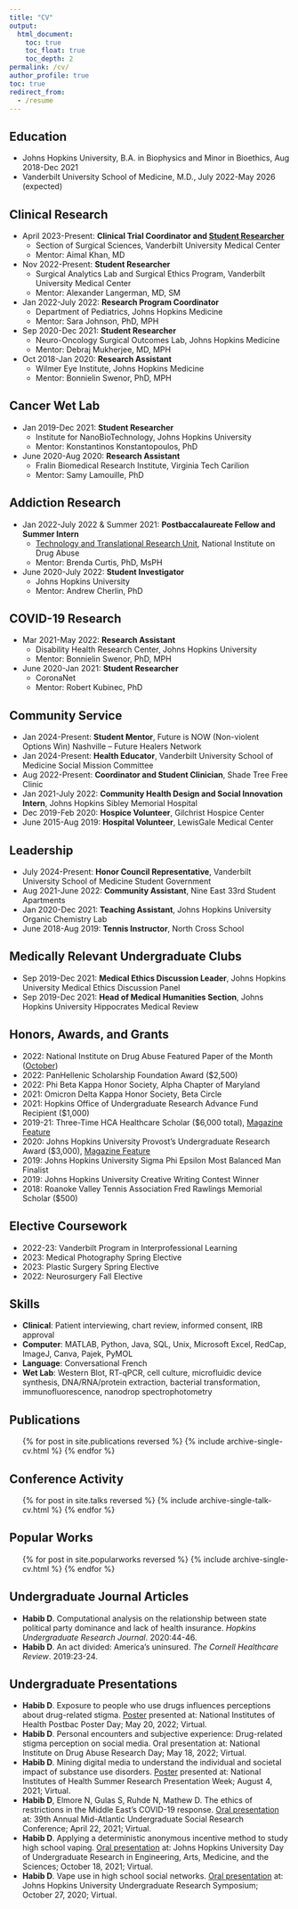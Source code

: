 ```yaml
---
title: "CV"
output:
  html_document:
    toc: true
    toc_float: true
    toc_depth: 2
permalink: /cv/
author_profile: true
toc: true
redirect_from:
  - /resume
---
```



## Education

* Johns Hopkins University, B.A. in Biophysics and Minor in Bioethics, Aug 2018-Dec 2021
* Vanderbilt University School of Medicine, M.D., July 2022-May 2026 (expected)

## Clinical Research

* April 2023-Present: **Clinical Trial Coordinator and [Student Researcher](https://www.vumc.org/vcrg/person/daniel-habib)**
  * Section of Surgical Sciences, Vanderbilt University Medical Center
  * Mentor: Aimal Khan, MD
* Nov 2022-Present: **Student Researcher**
  * Surgical Analytics Lab and Surgical Ethics Program, Vanderbilt University Medical Center
  * Mentor: Alexander Langerman, MD, SM
* Jan 2022-July 2022: **Research Program Coordinator**
  * Department of Pediatrics, Johns Hopkins Medicine
  * Mentor: Sara Johnson, PhD, MPH
* Sep 2020-Dec 2021: **Student Researcher**
  * Neuro-Oncology Surgical Outcomes Lab, Johns Hopkins Medicine
  * Mentor: Debraj Mukherjee, MD, MPH
* Oct 2018-Jan 2020: **Research Assistant**
  * Wilmer Eye Institute, Johns Hopkins Medicine
  * Mentor: Bonnielin Swenor, PhD, MPH

## Cancer Wet Lab

* Jan 2019-Dec 2021: **Student Researcher**
  * Institute for NanoBioTechnology, Johns Hopkins University
  * Mentor: Konstantinos Konstantopoulos, PhD
* June 2020-Aug 2020: **Research Assistant**
  * Fralin Biomedical Research Institute, Virginia Tech Carilion
  * Mentor: Samy Lamouille, PhD

## Addiction Research

* Jan 2022-July 2022 & Summer 2021: **Postbaccalaureate Fellow and Summer Intern**
  * [Technology and Translational Research Unit](https://bcurtislab.com/team/), National Institute on Drug Abuse
  * Mentor: Brenda Curtis, PhD, MsPH
* June 2020-July 2022: **Student Investigator**
  * Johns Hopkins University
  * Mentor: Andrew Cherlin, PhD

## COVID-19 Research

* Mar 2021-May 2022: **Research Assistant**
  * Disability Health Research Center, Johns Hopkins University
  * Mentor: Bonnielin Swenor, PhD, MPH
* June 2020-Jan 2021: **Student Researcher**
  * CoronaNet
  * Mentor: Robert Kubinec, PhD

## Community Service

* Jan 2024-Present: **Student Mentor**, Future is NOW (Non-violent Options Win) Nashville – Future Healers Network
* Jan 2024-Present: **Health Educator**, Vanderbilt University School of Medicine Social Mission Committee
* Aug 2022-Present: **Coordinator and Student Clinician**, Shade Tree Free Clinic
* Jan 2021-July 2022: **Community Health Design and Social Innovation Intern**, Johns Hopkins Sibley Memorial Hospital
* Dec 2019-Feb 2020: **Hospice Volunteer**, Gilchrist Hospice Center
* June 2015-Aug 2019: **Hospital Volunteer**, LewisGale Medical Center

## Leadership

* July 2024-Present: **Honor Council Representative**, Vanderbilt University School of Medicine Student Government
* Aug 2021-June 2022: **Community Assistant**, Nine East 33rd Student Apartments
* Jan 2020-Dec 2021: **Teaching Assistant**, Johns Hopkins University Organic Chemistry Lab
* June 2018-Aug 2019: **Tennis Instructor**, North Cross School

## Medically Relevant Undergraduate Clubs

* Sep 2019-Dec 2021: **Medical Ethics Discussion Leader**, Johns Hopkins University Medical Ethics Discussion Panel
* Sep 2019-Dec 2021: **Head of Medical Humanities Section**, Johns Hopkins University Hippocrates Medical Review

## Honors, Awards, and Grants

* 2022: National Institute on Drug Abuse Featured Paper of the Month ([October](https://irp.drugabuse.gov/featured-paper-october-2022/)) 
* 2022: PanHellenic Scholarship Foundation Award ($2,500)
* 2022: Phi Beta Kappa Honor Society, Alpha Chapter of Maryland
* 2021: Omicron Delta Kappa Honor Society, Beta Circle
* 2021: Hopkins Office of Undergraduate Research Advance Fund Recipient ($1,000)
* 2019-21: Three-Time HCA Healthcare Scholar ($6,000 total), [Magazine Feature](https://magazine.hcahealthcare.com/communities/opening-doors-the-hca-healthcare-scholars-program/)
* 2020: Johns Hopkins University Provost’s Undergraduate Research Award ($3,000), [Magazine Feature](https://magazine.krieger.jhu.edu/2022/05/delving-into-social-networks-and-teen-vaping/)
* 2019: Johns Hopkins University Sigma Phi Epsilon Most Balanced Man Finalist
* 2019: Johns Hopkins University Creative Writing Contest Winner
* 2018: Roanoke Valley Tennis Association Fred Rawlings Memorial Scholar ($500)

## Elective Coursework

* 2022-23: Vanderbilt Program in Interprofessional Learning
* 2023: Medical Photography Spring Elective
* 2023: Plastic Surgery Spring Elective
* 2022: Neurosurgery Fall Elective

## Skills

* **Clinical**: Patient interviewing, chart review, informed consent, IRB approval
* **Computer**: MATLAB, Python, Java, SQL, Unix, Microsoft Excel, RedCap, ImageJ, Canva, Pajek, PyMOL
* **Language**: Conversational French
* **Wet Lab**: Western Blot, RT-qPCR, cell culture, microfluidic device synthesis, DNA/RNA/protein extraction, bacterial transformation, immunofluorescence, nanodrop spectrophotometry

## Publications
  <ul>{% for post in site.publications reversed %}
    {% include archive-single-cv.html %}
  {% endfor %}</ul>
  
## Conference Activity
  <ul>{% for post in site.talks reversed %}
    {% include archive-single-talk-cv.html %}
  {% endfor %}</ul>

## Popular Works
<ul>{% for post in site.popularworks reversed %}
    {% include archive-single-cv.html %}
  {% endfor %}</ul>

## Undergraduate Journal Articles

* **Habib D**. Computational analysis on the relationship between state political party dominance and lack of health insurance. *Hopkins Undergraduate Research Journal*. 2020:44-46.
* **Habib D**. An act divided: America’s uninsured. *The Cornell Healthcare Review*. 2019:23-24.

## Undergraduate Presentations

* **Habib D**. Exposure to people who use drugs influences perceptions about drug-related stigma. [Poster](https://drive.google.com/file/d/1LLG5mzLwjDQIfKL6LC1vxS9F9NDN2AGp/view?usp=sharing) presented at: National Institutes of Health Postbac Poster Day; May 20, 2022; Virtual.
* **Habib D**. Personal encounters and subjective experience: Drug-related stigma perception on social media. Oral presentation at: National Institute on Drug Abuse Research Day; May 18, 2022; Virtual.
* **Habib D**. Mining digital media to understand the individual and societal impact of substance use disorders. [Poster](https://docs.google.com/presentation/d/110yPB1jmrSIZekYzHW51Y4iySy3_ZQyB/edit?usp=sharing&ouid=111727692220340482351&rtpof=true&sd=true) presented at: National Institutes of Health Summer Research Presentation Week; August 4, 2021; Virtual. 
* **Habib D**, Elmore N, Gulas S, Ruhde N, Mathew D. The ethics of restrictions in the Middle East’s COVID-19 response. [Oral presentation](https://docs.google.com/presentation/d/1tajQeypkSGQXsfe9CUHwRLTnbM5ct362O-DGL9FUGz0/edit?usp=sharing) at: 39th Annual Mid-Atlantic Undergraduate Social Research Conference; April 22, 2021; Virtual.
* **Habib D**. Applying a deterministic anonymous incentive method to study high school vaping. [Oral presentation](https://symposium.foragerone.com/dreams-fall-2021/presentations/33862) at: Johns Hopkins University Day of Undergraduate Research in Engineering, Arts, Medicine, and the Sciences; October 18, 2021; Virtual.
* **Habib D**. Vape use in high school social networks. [Oral presentation](https://docs.google.com/presentation/d/1EjeqKLmYhNKYt0_Q7bcUhV57z489aUBL/edit?usp=sharing&ouid=111727692220340482351&rtpof=true&sd=true) at: Johns Hopkins University Undergraduate Research Symposium; October 27, 2020; Virtual.
